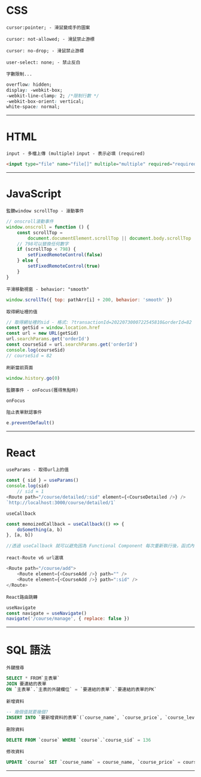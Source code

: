 # CSS

`cursor:pointer; - 滑鼠變成手的圖案`

`cursor: not-allowed; - 滑鼠禁止游標`

`cursor: no-drop; - 滑鼠禁止游標 `

`user-select: none; - 禁止反白`

`字數限制...`

```css
overflow: hidden;
display: -webkit-box;
-webkit-line-clamp: 2; /*限制行數 */
-webkit-box-orient: vertical;
white-space: normal;
```

---

# HTML

`input - 多檔上傳 (multiple)`
`input - 表示必填 (required)`

```html
<input type="file" name="file[]" multiple="multiple" required="required" />
```

---

# JavaScript

`監聽window scrollTop - 滾動事件`

```js
// onscroll滾動事件
window.onscroll = function () {
    const scrollTop =
        document.documentElement.scrollTop || document.body.scrollTop
    // 798可以替換任何數字
    if (scrollTop < 798) {
        setFixedRemoteControl(false)
    } else {
        setFixedRemoteControl(true)
    }
}
```

`平滑移動視窗 - behavior: "smooth"`

```js
window.scrollTo({ top: pathArr[i] + 200, behavior: 'smooth' })
```

`取得網址裡的值`

```js
// 取得網址裡的sid - 格式: ?transactionId=2022073000722545810&orderId=82
const getSid = window.location.href
const url = new URL(getSid)
url.searchParams.get('orderId')
const courseSid = url.searchParams.get('orderId')
console.log(courseSid)
// courseSid = 82
```

`刷新當前頁面`

```js
window.history.go(0)
```

`監聽事件 - onFocus(獲得焦點時)`

```js
onFocus
```

`阻止表單默認事件`

```js
e.preventDefault()
```

---

# React

`useParams - 取得url上的值`

```js
const { sid } = useParams()
console.log(sid)
    // sid = 1
<Route path="/course/detailed/:sid" element={<CourseDetailed />} />
`http://localhost:3000/course/detailed/1`
```

`useCallback `

```js
const memoizedCallback = useCallback(() => {
    doSomething(a, b)
}, [a, b])

//透過 useCallback 就可以避免因為 Functional Component 每次重新執行後，函式內容明明相同，但卻被判斷為不同，進而導致 useEffect 又再次被呼叫到的情況。
```

`react-Route v6 url選填`

```js
<Route path="/course/add">
    <Route element={<CourseAdd />} path="" />
    <Route element={<CourseAdd />} path=":sid" />
</Route>
```

`React路由跳轉`

```js
useNavigate
const navigate = useNavigate()
navigate('/course/manage', { replace: false })
```

---

# SQL 語法

`外鍵搜尋`

```sql
SELECT * FROM`主表單`
JOIN 要連結的表單
ON `主表單`.`主表的外鍵欄位` = `要連結的表單`.`要連結的表單的PK`
```

`新增資料`

```sql
-- 幾個值就要幾個?
INSERT INTO `要新增資料的表單`(`course_name`, `course_price`, `course_level`, `course_img_s`, `course_content`, `course_people`, `course_material`) VALUES (?,?,?,?,?,?,?)
```

`刪除資料`

```sql
DELETE FROM `course` WHERE `course`.`course_sid` = 136
```

`修改資料`

```sql
UPDATE `course` SET `course_name` = course_name, `course_price` = course_price, `course_level` = course_level, `course_img_s` = course_img_s, `course_content` = course_content, `course_people` = course_people, `course_material` = course_material WHERE course.course_sid = course_sid;
```

---
